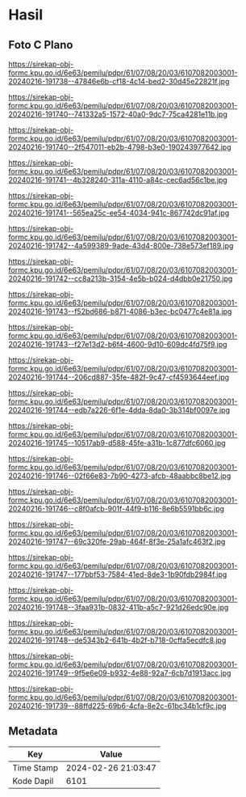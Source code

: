# Hasil

## Foto C Plano

https://sirekap-obj-formc.kpu.go.id/6e63/pemilu/pdpr/61/07/08/20/03/6107082003001-20240216-191738--47846e6b-cf18-4c14-bed2-30d45e22821f.jpg

https://sirekap-obj-formc.kpu.go.id/6e63/pemilu/pdpr/61/07/08/20/03/6107082003001-20240216-191740--741332a5-1572-40a0-9dc7-75ca4281e11b.jpg

https://sirekap-obj-formc.kpu.go.id/6e63/pemilu/pdpr/61/07/08/20/03/6107082003001-20240216-191740--2f547011-eb2b-4798-b3e0-190243977642.jpg

https://sirekap-obj-formc.kpu.go.id/6e63/pemilu/pdpr/61/07/08/20/03/6107082003001-20240216-191741--4b328240-311a-4110-a84c-cec6ad56c1be.jpg

https://sirekap-obj-formc.kpu.go.id/6e63/pemilu/pdpr/61/07/08/20/03/6107082003001-20240216-191741--565ea25c-ee54-4034-941c-867742dc91af.jpg

https://sirekap-obj-formc.kpu.go.id/6e63/pemilu/pdpr/61/07/08/20/03/6107082003001-20240216-191742--4a599389-9ade-43d4-800e-738e573ef189.jpg

https://sirekap-obj-formc.kpu.go.id/6e63/pemilu/pdpr/61/07/08/20/03/6107082003001-20240216-191742--cc8a213b-3154-4e5b-b024-d4dbb0e21750.jpg

https://sirekap-obj-formc.kpu.go.id/6e63/pemilu/pdpr/61/07/08/20/03/6107082003001-20240216-191743--f52bd686-b871-4086-b3ec-bc0477c4e81a.jpg

https://sirekap-obj-formc.kpu.go.id/6e63/pemilu/pdpr/61/07/08/20/03/6107082003001-20240216-191743--f27e13d2-b6f4-4600-9d10-609dc4fd75f9.jpg

https://sirekap-obj-formc.kpu.go.id/6e63/pemilu/pdpr/61/07/08/20/03/6107082003001-20240216-191744--206cd887-35fe-482f-9c47-cf4593644eef.jpg

https://sirekap-obj-formc.kpu.go.id/6e63/pemilu/pdpr/61/07/08/20/03/6107082003001-20240216-191744--edb7a226-6f1e-4dda-8da0-3b314bf0097e.jpg

https://sirekap-obj-formc.kpu.go.id/6e63/pemilu/pdpr/61/07/08/20/03/6107082003001-20240216-191745--10517ab9-d588-45fe-a31b-1c877dfc6060.jpg

https://sirekap-obj-formc.kpu.go.id/6e63/pemilu/pdpr/61/07/08/20/03/6107082003001-20240216-191746--02f66e83-7b90-4273-afcb-48aabbc8be12.jpg

https://sirekap-obj-formc.kpu.go.id/6e63/pemilu/pdpr/61/07/08/20/03/6107082003001-20240216-191746--c8f0afcb-901f-44f9-b116-8e6b5591bb6c.jpg

https://sirekap-obj-formc.kpu.go.id/6e63/pemilu/pdpr/61/07/08/20/03/6107082003001-20240216-191747--69c320fe-29ab-464f-8f3e-25a1afc463f2.jpg

https://sirekap-obj-formc.kpu.go.id/6e63/pemilu/pdpr/61/07/08/20/03/6107082003001-20240216-191747--177bbf53-7584-41ed-8de3-1b90fdb2984f.jpg

https://sirekap-obj-formc.kpu.go.id/6e63/pemilu/pdpr/61/07/08/20/03/6107082003001-20240216-191748--3faa931b-0832-411b-a5c7-921d26edc90e.jpg

https://sirekap-obj-formc.kpu.go.id/6e63/pemilu/pdpr/61/07/08/20/03/6107082003001-20240216-191748--de5343b2-641b-4b2f-b718-0cffa5ecdfc8.jpg

https://sirekap-obj-formc.kpu.go.id/6e63/pemilu/pdpr/61/07/08/20/03/6107082003001-20240216-191749--9f5e6e09-b932-4e88-92a7-6cb7d1913acc.jpg

https://sirekap-obj-formc.kpu.go.id/6e63/pemilu/pdpr/61/07/08/20/03/6107082003001-20240216-191739--88ffd225-69b6-4cfa-8e2c-61bc34b1cf9c.jpg


## Metadata

| Key        | Value               |
| ---------- | ------------------- |
| Time Stamp | 2024-02-26 21:03:47 |
| Kode Dapil | 6101                |




